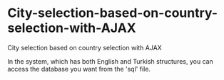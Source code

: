 # City-selection-based-on-country-selection-with-AJAX
City selection based on country selection with AJAX

In the system, which has both English and Turkish structures, you can access the database you want from the 'sql' file.
